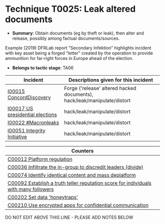 # Technique T0025: Leak altered documents

* **Summary**: Obtain documents (eg by theft or leak), then alter and release, possibly among factual documents/sources. 

Example (2019) DFRLab report "Secondary Infektion” highlights incident with key asset being a forged “letter” created by the operation to provide ammunition for far-right forces in Europe ahead of the election.

* **Belongs to tactic stage**: TA06


| Incident | Descriptions given for this incident |
| -------- | -------------------- |
| [I00015 ConcordDiscovery](../incidents/I00015.md) | Forge ('release' altered hacked documents), hack/leak/manipulate/distort |
| [I00017 US presidential elections](../incidents/I00017.md) | hack/leak/manipulate/distort |
| [I00022 #Macronleaks](../incidents/I00022.md) | hack/leak/manipulate/distort |
| [I00051 Integrity Initiative](../incidents/I00051.md) | hack/leak/manipulate/distort |



| Counters |
| -------- |
| [C00012 Platform regulation](../counters/C00012.md) |
| [C00036 Infiltrate the in-group to discredit leaders (divide)](../counters/C00036.md) |
| [C00074 Identify identical content and mass deplatform](../counters/C00074.md) |
| [C00092 Establish a truth teller reputation score for individuals with many followers](../counters/C00092.md) |
| [C00202 Set data 'honeytraps'](../counters/C00202.md) |
| [C00210 Use encrypted apps for confidential communication](../counters/C00210.md) |


DO NOT EDIT ABOVE THIS LINE - PLEASE ADD NOTES BELOW